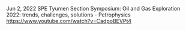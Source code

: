 

Jun 2, 2022
SPE Tyumen Section Symposium: Oil and Gas Exploration 2022: trends, challenges, solutions - Petrophysics
https://www.youtube.com/watch?v=CadpoBEVPt4

